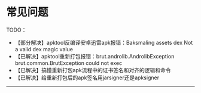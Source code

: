 # 常见问题

TODO：

* 【部分解决】apktool反编译安卓迅雷apk报错：Baksmaling assets dex Not a valid dex magic value
* 【已解决】apktool重新打包报错：brut.androlib.AndrolibException brut.common.BrutException could not exec
* 【已解决】搞懂重新打包apk流程中的证书签名和对齐的逻辑和命令
* 【已解决】给重新打包后的apk签名用jarsigner还是apksigner

---
